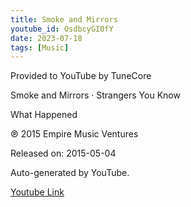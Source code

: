 ```yaml
---
title: Smoke and Mirrors
youtube_id: OsdbcyGI0fY
date: 2023-07-18
tags: [Music]
---
```

Provided to YouTube by TuneCore  

Smoke and Mirrors · Strangers You Know  

What Happened  

℗ 2015 Empire Music Ventures  

Released on: 2015-05-04  

Auto-generated by YouTube.  

[Youtube Link](https://www.youtube.com/watch?v=OsdbcyGI0fY)  
